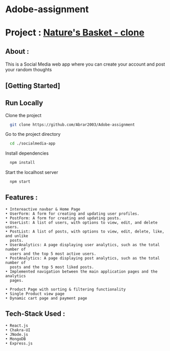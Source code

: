 # Adobe-assignment

# Project : [Nature's Basket - clone](https://annoyed-spark-4097-6yv7.vercel.app/) #

 ## About : ##
#### 
  This is a Social Media web app where you can create your account and post your random thoughts
</p>

## [Getting Started]

## Run Locally

Clone the project

```bash
  git clone https://github.com/Abrar2003/Adobe-assignment
```

Go to the project directory

```bash
  cd ./socialmedia-app
```

Install dependencies

```bash
  npm install
```

Start the localhost server

```bash
  npm start
```

## Features : ##

    • Intereactive navbar & Home Page
    • UserForm: A form for creating and updating user profiles.
    • PostForm: A form for creating and updating posts.
    • UserList: A list of users, with options to view, edit, and delete users.
    • PostList: A list of posts, with options to view, edit, delete, like, and unlike
      posts.
    • UserAnalytics: A page displaying user analytics, such as the total number of
      users and the top 5 most active users.
    • PostAnalytics: A page displaying post analytics, such as the total number of
      posts and the top 5 most liked posts.
    • Implemented navigation between the main application pages and the analytics
      pages.

    • Product Page with sorting & filtering functionality
    • Single Product view page
    • Dynamic cart page and payment page
   
   
 ## Tech-Stack Used : ##

    • React.js
    • Chakra-UI
    • JNode.js
    • MongoDB
    • Express.js
